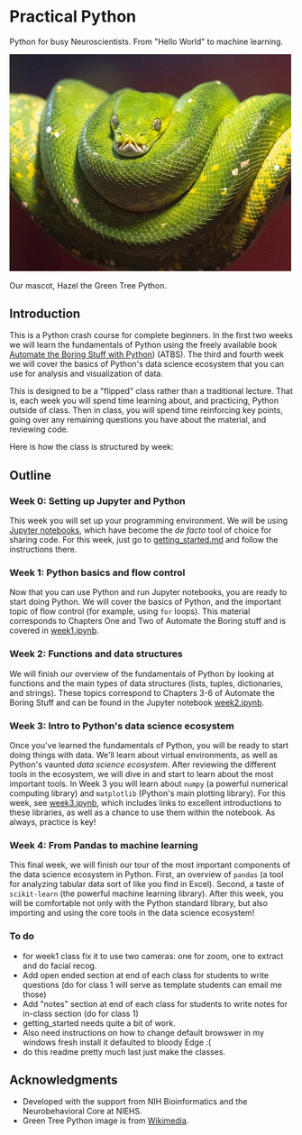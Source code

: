 # Practical Python
Python for busy Neuroscientists. From "Hello World" to machine learning.

<img width = "500" src="./images/hazel.png">

Our mascot, Hazel the Green Tree Python.
## Introduction
This is a Python crash course for complete beginners. In the first two weeks we will learn the fundamentals of Python using the freely available book [Automate the Boring Stuff with Python](https://automatetheboringstuff.com/2e/)) (ATBS). The third and fourth week we will cover the basics of Python's data science ecosystem that you can use for analysis and visualization of data.

This is designed to be a "flipped" class rather than a traditional lecture. That is, each week you will spend time learning about, and practicing, Python outside of class. Then in class, you will spend time reinforcing key points, going over any remaining questions you have about the material, and reviewing code.

Here is how the class is structured by week:

## Outline
### Week 0: Setting up Jupyter and Python
This week you will set up your programming environment. We will be using [Jupyter notebooks](https://www.nature.com/articles/d41586-018-07196-1), which have become the *de facto* tool of choice for sharing code. For this week, just go to [getting_started.md](getting_started.md) and follow the instructions there.

### Week 1: Python basics and flow control
Now that you can use Python and run Jupyter notebooks, you are ready to start doing Python. We will cover the basics of Python, and the important topic of flow control (for example, using `for` loops). This material corresponds to Chapters One and Two of Automate the Boring stuff and is covered in [week1.ipynb](week1.ipynb).

### Week 2: Functions and data structures
We will finish our overview of the fundamentals of Python by looking at functions and the main types of data structures (lists, tuples, dictionaries, and strings). These topics correspond to Chapters 3-6 of Automate the Boring Stuff and can be found in the Jupyter notebook [week2.ipynb](week2.ipynb).

### Week 3: Intro to Python's data science ecosystem
Once you've learned the fundamentals of Python, you will be ready to start doing things with data. We'll learn about virtual environments, as well as Python's vaunted *data science ecosystem*. After reviewing the different tools in the ecosystem, we will dive in and start to learn about the most important tools. In Week 3 you will learn about `numpy` (a powerful numerical computing library) and `matplotlib` (Python's main plotting library). For this week, see  [week3.ipynb](week3.ipynb), which includes links to excellent introductions to these libraries, as well as a chance to use them within the notebook.  As always, practice is key!

### Week 4: From Pandas to machine learning
This final week, we will finish our tour of the most important components of the data science ecosystem in Python. First, an overview of `pandas` (a tool for analyzing tabular data sort of like you find in Excel).  Second, a taste of  `scikit-learn` (the powerful machine learning library). After this week, you will be comfortable not only with the Python standard library, but also importing and using the core tools in the data science ecosystem!

### To do
- for week1 class fix it to use two cameras: one for zoom, one to extract and do facial recog.
- Add open ended section at end of each class for students to write questions  (do for class 1 will serve as template students can email me those)
- Add "notes" section at end of each class for students to write notes for in-class section (do for class 1)
- getting_started needs quite a bit of work.
- Also need instructions on how to change default browswer in my windows fresh install it defaulted to bloody Edge :(
- do this readme pretty much last just make the classes.

## Acknowledgments
- Developed with the support from NIH Bioinformatics and the Neurobehavioral Core at NIEHS.
- Green Tree Python image is from [Wikimedia](https://commons.wikimedia.org/wiki/File:A_Green_Tree_Python.jpg).
